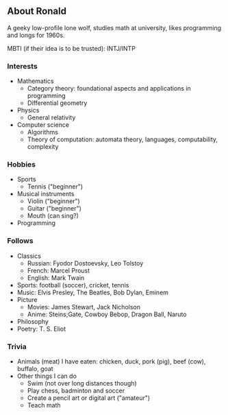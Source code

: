 ## About Ronald

A geeky low-profile lone wolf, studies math at university, likes programming and longs for 1960s.

MBTI (if their idea is to be trusted): INTJ/INTP

### Interests

- Mathematics
  - Category theory: foundational aspects and applications in programming
  - Differential geometry
- Physics
  - General relativity
- Computer science
  - Algorithms
  - Theory of computation: automata theory, languages, computability, complexity

### Hobbies

- Sports
  - Tennis ("beginner")
- Musical instruments
  - Violin ("beginner")
  - Guitar ("beginner")
  - Mouth (can sing?)
- Programming

### Follows

- Classics
  - Russian: Fyodor Dostoevsky, Leo Tolstoy
  - French: Marcel Proust
  - English: Mark Twain
- Sports: football (soccer), cricket, tennis
- Music: Elvis Presley, The Beatles, Bob Dylan, Eminem
- Picture
  - Movies: James Stewart, Jack Nicholson
  - Anime: Steins;Gate, Cowboy Bebop, Dragon Ball, Naruto
- Philosophy
- Poetry: T. S. Eliot


### Trivia

- Animals (meat) I have eaten: chicken, duck, pork (pig), beef (cow), buffalo, goat
- Other things I can do
  - Swim (not over long distances though)
  - Play chess, badminton and soccer
  - Create a pencil art or digital art ("amateur")
  - Teach math


